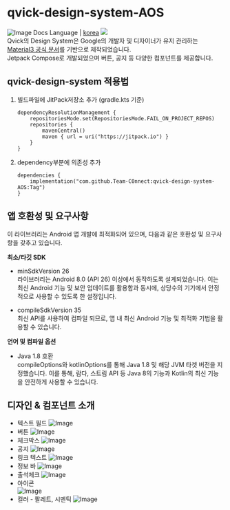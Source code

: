 # qvick-design-system-AOS
![Image](https://github.com/user-attachments/assets/551b3e46-7091-40b4-8c1d-6617949e7106)
Docs Language | [korea](https://github.com/Team-C0nnect/qvick-design-system-AOS) [![](https://jitpack.io/v/Team-C0nnect/qvick-design-system-AOS.svg)](https://jitpack.io/#Team-C0nnect/qvick-design-system-AOS)  
Qvick의 Design System은 Google의 개발자 및 디자이너가 유지 관리하는 [Material3 공식 문서](https://material.io/)를 기반으로 제작되었습니다.  
Jetpack Compose로 개발되었으며 버튼, 공지 등 다양한 컴포넌트를 제공합니다.  

## qvick-design-system 적용법
1. 빌드파일에 JitPack저장소 추가 (gradle.kts 기준)   
   ```
   dependencyResolutionManagement {
       repositoriesMode.set(RepositoriesMode.FAIL_ON_PROJECT_REPOS)
       repositories {
           mavenCentral()
           maven { url = uri("https://jitpack.io") }
       }
   }
   ```
2. dependency부분에 의존성 추가   
    ```
    dependencies {
        implementation("com.github.Team-C0nnect:qvick-design-system-AOS:Tag")
    }
   ```
   
## 앱 호환성 및 요구사항 
이 라이브러리는 Android 앱 개발에 최적화되어 있으며, 다음과 같은 호환성 및 요구사항을 갖추고 있습니다.  

**최소/타깃 SDK**
- minSdkVersion 26  
라이브러리는 Android 8.0 (API 26) 이상에서 동작하도록 설계되었습니다. 
이는 최신 Android 기능 및 보안 업데이트를 활용함과 동시에, 상당수의 기기에서 안정적으로 사용할 수 있도록 한 설정입니다.

- compileSdkVersion 35  
최신 API를 사용하여 컴파일 되므로, 앱 내 최신 Android 기능 및 최적화 기법을 활용할 수 있습니다.

**언어 및 컴파일 옵션**
- Java 1.8 호환  
   compileOptions와 kotlinOptions를 통해 Java 1.8 및 해당 JVM 타겟 버전을 지정했습니다. 
   이를 통해, 람다, 스트림 API 등 Java 8의 기능과 Kotlin의 최신 기능을 안전하게 사용할 수 있습니다.

## 디자인 & 컴포넌트 소개
- 텍스트 필드
  ![Image](https://github.com/user-attachments/assets/96352bf2-9ccf-4dd0-a579-4425fe0bd8b0)
- 버튼
  ![Image](https://github.com/user-attachments/assets/d9b47ecb-f857-416c-99fd-1cbd5e948a6b)
- 체크박스
  ![Image](https://github.com/user-attachments/assets/619a8276-cfc7-4775-bbf8-7a12dd786ec4)
- 공지
  ![Image](https://github.com/user-attachments/assets/4e08ede4-f6db-41d3-a227-d9861acff8d2)
- 링크 텍스트
  ![Image](https://github.com/user-attachments/assets/92852823-15f8-4a6c-89cb-23094afda1ae)
- 정보 바
  ![Image](https://github.com/user-attachments/assets/04874639-b594-4f88-8bae-76be745ae618)
- 출석체크
  ![Image](https://github.com/user-attachments/assets/fa578a50-3acc-4210-8b69-bbc1fce17626)
- 아이콘  
  ![Image](https://github.com/user-attachments/assets/14607a6b-1b4e-4696-88fb-22a47a4bce9d)
- 컬러 - 팔레트, 시멘틱
  ![Image](https://github.com/user-attachments/assets/8f032c0d-0645-43cc-9424-dee2d0bc50ee)